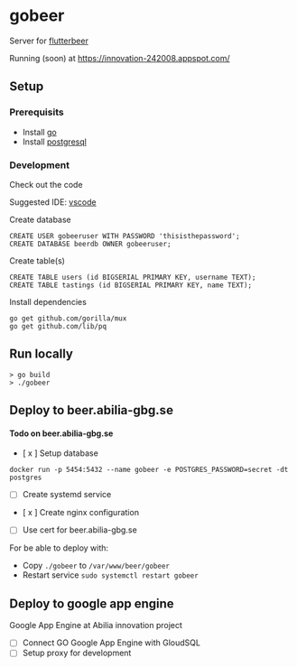 # gobeer

Server for [flutterbeer](https://github.com/abilia/flutterbeer)

Running (soon) at https://innovation-242008.appspot.com/

## Setup

### Prerequisits
* Install [go](https://golang.org/doc/install)
* Install [postgresql](https://www.postgresql.org/download/)

### Development
Check out the code

Suggested IDE: [vscode](https://code.visualstudio.com/download)

Create database
```
CREATE USER gobeeruser WITH PASSWORD 'thisisthepassword';
CREATE DATABASE beerdb OWNER gobeeruser;
```

Create table(s)
```
CREATE TABLE users (id BIGSERIAL PRIMARY KEY, username TEXT);
CREATE TABLE tastings (id BIGSERIAL PRIMARY KEY, name TEXT);
```

Install dependencies
```
go get github.com/gorilla/mux
go get github.com/lib/pq
```

## Run locally
```
> go build
> ./gobeer
```

## Deploy to beer.abilia-gbg.se

#### Todo on beer.abilia-gbg.se
- [ x ] Setup database

`docker run -p 5454:5432 --name gobeer -e POSTGRES_PASSWORD=secret -dt postgres`

- [ ] Create systemd service
- [ x ] Create nginx configuration
- [ ] Use cert for beer.abilia-gbg.se

For be able to deploy with:
* Copy `./gobeer` to `/var/www/beer/gobeer`
* Restart service `sudo systemctl restart gobeer`


## Deploy to google app engine
Google App Engine at Abilia innovation project

- [ ] Connect GO Google App Engine with GloudSQL
- [ ] Setup proxy for development